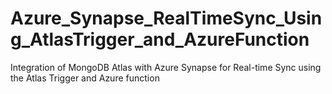 # Azure_Synapse_RealTimeSync_Using_AtlasTrigger_and_AzureFunction
Integration of MongoDB Atlas with Azure Synapse for Real-time Sync using the Atlas Trigger and Azure function

